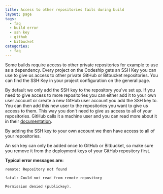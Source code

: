 ```yaml
---
title: Access to other repositories fails during build
layout: page
tags:
  - faq
  - build error
  - ssh key
  - github
  - bitbucket
categories:
  - faq
---
```

Some builds require access to other private repositories for example to use as a dependency. Every project on the Codeship gets an SSH Key you can use to give us access to other private GitHub or Bitbucket repositories. You can find the SSH Key in your project configuration on the general page.

By default we only add the SSH key to the repository you've set up. If you need to give access to more repositories you can either add it to your own user account or create a new GitHub user account you add the SSH key to. You can then add this new user to the repositories you want to give us access to them. This way you don't need to give us access to all of your repositories. GitHub calls it a machine user and you can read more about it in their [documentation](https://help.github.com/articles/managing-deploy-keys).

By adding the SSH key to your own account we then have access to all of your repositories.

An ssh key can only be added once to GitHub or Bitbucket, so make sure you remove it from the deployment keys of your GitHub repository first.

**Typical error messages are:**

```shell
remote: Repository not found
```

```shell
fatal: Could not read from remote repository
```

```shell
Permission denied (publickey).
```

